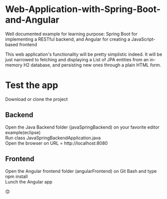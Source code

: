 # Web-Application-with-Spring-Boot-and-Angular

Well documented example for learning purpose: Spring Boot for implementing a RESTful backend, and Angular for creating a JavaScript-based frontend

This web application's functionality will be pretty simplistic indeed. It will be just narrowed to fetching and displaying a List of JPA entities from an in-memory H2 database, and persisting new ones through a plain HTML form.

# Test the app
Download or clone the project <br />
## Backend
Open the Java Backend folder (javaSpringBackend) on your favorite editor example(eclipse) <br />
Run class JavaSpringBackendApplication.java <br />
Open the browser on URL = http://localhost:8080 <br />
## Frontend
Open the Angular frontend folder (angularFrontend) on Git Bash and type npm install <br />
Lunch the Angular app <br />

😊
